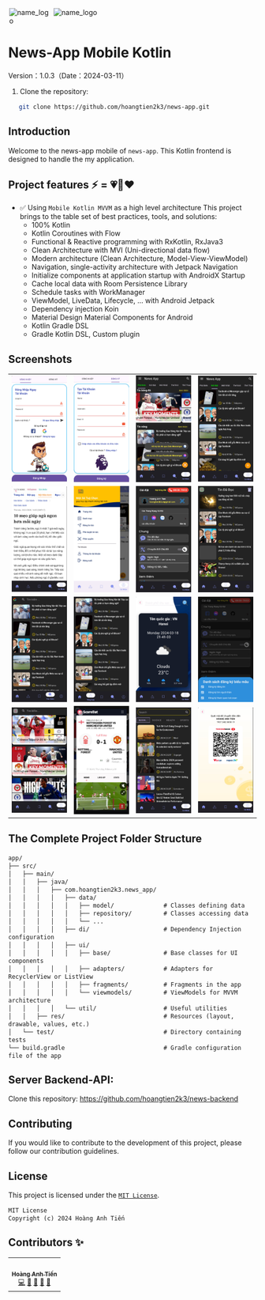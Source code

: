 <div style="display: flex; justify-content: center;">
    <img src="news_app_logo_round.png" alt="name_logo" style="width: 80px; height: auto; margin-right: 10px;" />
    <img src="name_logo.png" alt="name_logo" style="width: 400px; height: auto; margin-right: 10px;" />
</div>

# News-App Mobile Kotlin

Version：1.0.3（Date：2024-03-11）

1. Clone the repository:

```bash
   git clone https://github.com/hoangtien2k3/news-app.git
```

## Introduction

Welcome to the news-app mobile of `news-app`. This Kotlin frontend is designed to handle the my
application.

## Project features ⚡ = 💗💎❤️

- ✅ Using `Mobile Kotlin MVVM` as a high level architecture
  This project brings to the table set of best practices, tools, and solutions:
    - 100% Kotlin
    - Kotlin Coroutines with Flow
    - Functional & Reactive programming with RxKotlin, RxJava3
    - Clean Architecture with MVI (Uni-directional data flow)
    - Modern architecture (Clean Architecture, Model-View-ViewModel)
    - Navigation, single-activity architecture with Jetpack Navigation
    - Initialize components at application startup with AndroidX Startup
    - Cache local data with Room Persistence Library
    - Schedule tasks with WorkManager
    - ViewModel, LiveData, Lifecycle, ... with Android Jetpack
    - Dependency injection Koin
    - Material Design Material Components for Android
    - Kotlin Gradle DSL
    - Gradle Kotlin DSL, Custom plugin

## Screenshots

|                         |                         |                         |                         |
|:-----------------------:|:-----------------------:|:-----------------------:|:-----------------------:|
| ![](screenshots/1.jpg)  | ![](screenshots/2.jpg)  | ![](screenshots/3.jpg)  | ![](screenshots/4.jpg)  |
| ![](screenshots/5.jpg)  | ![](screenshots/6.jpg)  | ![](screenshots/7.jpg)  | ![](screenshots/8.jpg)  |
| ![](screenshots/9.jpg)  | ![](screenshots/10.jpg) | ![](screenshots/11.jpg) | ![](screenshots/12.jpg) |
| ![](screenshots/13.jpg) | ![](screenshots/14.jpg) | ![](screenshots/15.jpg) | ![](screenshots/16.png) |

## The Complete Project Folder Structure

```text
app/
├── src/
│   ├── main/
│   │   ├── java/
│   │   │   ├── com.hoangtien2k3.news_app/
│   │   │   │   ├── data/
│   │   │   │   │   ├── model/              # Classes defining data
│   │   │   │   │   ├── repository/         # Classes accessing data
│   │   │   │   │   └── ...
│   │   │   │   ├── di/                     # Dependency Injection configuration
│   │   │   │   ├── ui/
│   │   │   │   │   ├── base/               # Base classes for UI components
│   │   │   │   │   ├── adapters/           # Adapters for RecyclerView or ListView
│   │   │   │   │   ├── fragments/          # Fragments in the app
│   │   │   │   │   └── viewmodels/         # ViewModels for MVVM architecture
│   │   │   │   └── util/                   # Useful utilities
│   │   ├── res/                            # Resources (layout, drawable, values, etc.)
│   └── test/                               # Directory containing tests
└── build.gradle                            # Gradle configuration file of the app
```

## Server Backend-API:

Clone this repository: https://github.com/hoangtien2k3/news-backend

## Contributing

If you would like to contribute to the development of this project, please follow our contribution
guidelines.

## License

This project is licensed under the [`MIT License`](LICENSE).

```text
MIT License
Copyright (c) 2024 Hoàng Anh Tiến
```

## Contributors ✨

<!-- ALL-CONTRIBUTORS-LIST:START - Do not remove or modify this section -->
<!-- prettier-ignore-start -->
<!-- markdownlint-disable -->
<table>
  <tr>
    <td align="center"><a href="https://www.linkedin.com/in/hoangtien2k3/"><img src="https://avatars.githubusercontent.com/u/122768076?v=4?s=100" width="100px;" alt=""/><br /><sub><b>Hoàng Anh Tiến</b></sub></a><br /><a href="https://github.com/hoangtien2k3/news-app/commits?author=hoc081098" title="Code">💻</a> <a href="#maintenance-hoangtien2k3" title="Maintenance">🚧</a> <a href="#ideas-hoangtien2k3" title="Ideas, Planning, & Feedback">🤔</a> <a href="#design-hoangtien2k3" title="Design">🎨</a> <a href="https://github.com/hoangtien2k3/news-app/issues?q=author%hoangtien2k3" title="Bug reports">🐛</a></td>
  </tr>
</table>

<!-- markdownlint-restore -->
<!-- prettier-ignore-end -->

<!-- ALL-CONTRIBUTORS-LIST:END -->

